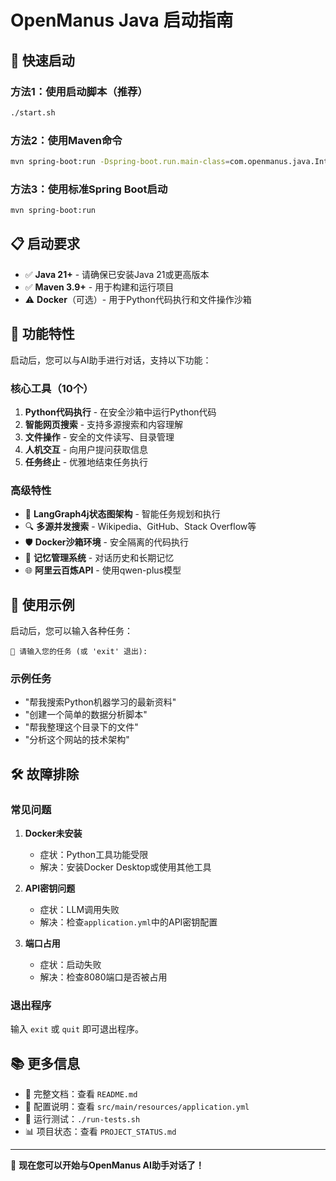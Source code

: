 # OpenManus Java 启动指南

## 🚀 快速启动

### 方法1：使用启动脚本（推荐）
```bash
./start.sh
```

### 方法2：使用Maven命令
```bash
mvn spring-boot:run -Dspring-boot.run.main-class=com.openmanus.java.InteractiveRunner
```

### 方法3：使用标准Spring Boot启动
```bash
mvn spring-boot:run
```

## 📋 启动要求

- ✅ **Java 21+** - 请确保已安装Java 21或更高版本
- ✅ **Maven 3.9+** - 用于构建和运行项目
- ⚠️ **Docker**（可选）- 用于Python代码执行和文件操作沙箱

## 🔧 功能特性

启动后，您可以与AI助手进行对话，支持以下功能：

### 核心工具（10个）
1. **Python代码执行** - 在安全沙箱中运行Python代码
2. **智能网页搜索** - 支持多源搜索和内容理解
3. **文件操作** - 安全的文件读写、目录管理
4. **人机交互** - 向用户提问获取信息
5. **任务终止** - 优雅地结束任务执行

### 高级特性
- 🧠 **LangGraph4j状态图架构** - 智能任务规划和执行
- 🔍 **多源并发搜索** - Wikipedia、GitHub、Stack Overflow等
- 🛡️ **Docker沙箱环境** - 安全隔离的代码执行
- 💾 **记忆管理系统** - 对话历史和长期记忆
- 🌐 **阿里云百炼API** - 使用qwen-plus模型

## 💬 使用示例

启动后，您可以输入各种任务：

```
👤 请输入您的任务 (或 'exit' 退出): 
```

### 示例任务
- "帮我搜索Python机器学习的最新资料"
- "创建一个简单的数据分析脚本"
- "帮我整理这个目录下的文件"
- "分析这个网站的技术架构"

## 🛠️ 故障排除

### 常见问题

1. **Docker未安装**
   - 症状：Python工具功能受限
   - 解决：安装Docker Desktop或使用其他工具

2. **API密钥问题**
   - 症状：LLM调用失败
   - 解决：检查`application.yml`中的API密钥配置

3. **端口占用**
   - 症状：启动失败
   - 解决：检查8080端口是否被占用

### 退出程序
输入 `exit` 或 `quit` 即可退出程序。

## 📚 更多信息

- 📖 完整文档：查看 `README.md`
- 🔧 配置说明：查看 `src/main/resources/application.yml`
- 🧪 运行测试：`./run-tests.sh`
- 📊 项目状态：查看 `PROJECT_STATUS.md`

---

🎉 **现在您可以开始与OpenManus AI助手对话了！** 